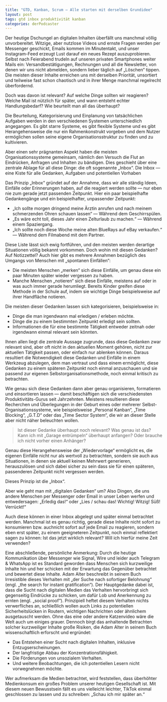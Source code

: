 ```yaml
---
title: "GTD, Kanban, Scrum — Alle starten mit derselben Grundidee"
layout: post
tags: gtd inbox produktivität kanban 
categories: derPodcaster
---
```


Der heutige Dschungel an digitalen Inhalten überfällt uns manchmal völlig unvorbereitet. Witzige, aber nutzlose Videos und ernste Fragen werden per Messenger geschickt, Emails kommen im Minutentakt, und unser Instagram-Feed erzeugt Lust darauf ein neues Rezept auszuprobieren. Selbst nach Feierabend trudeln auf unseren privaten Smartphones weiter Mails ein: Versandbestätigungen, Rechnungen und all die Newsletter, von denen wir uns nicht abmelden, sondern lieber täglich auf „Löschen“ tippen. Die meisten dieser Inhalte erreichen uns mit derselben Priorität, unsortiert und teilweise fast schon chaotisch und in ihrer Menge manchmal regelrecht überfordernd.

Doch was davon ist relevant? Auf welche Dinge sollten wir reagieren? Welche Mail ist nützlich für später, und wann entsteht echter Handlungsbedarf? Wie beurteilt man all das überhaupt?

Die Beurteilung, Kategorisierung und Einplanung von tatsächlichen Aufgaben werden in den verschiedenen Systemen unterschiedlich angegangen. Es gibt starre Systeme, es gibt flexible Systeme und es gibt Herangehensweise die nur ein Rahmenkonstrukt vorgeben und dem Nutzer ermöglichen sollen seine eigene Organisationsstruktur zu finden und zu kultivieren.

Aber einen sehr prägnanten Aspekt haben die meisten Organisationssysteme gemeinsam, nämlich den Versuch die Flut an Eindrücken, Anfragen und Inhalten zu bändigen. Dies geschieht über eine zentrale Ablage für all diese Dinge: die oft sogenannte „Inbox“.
Die Inbox — eine Kiste für alle Gedanken, Aufgaben und potentiellen Vorhaben

Das Prinzip „Inbox“ gründet auf der Annahme, dass wir alle ständig Ideen, Einfälle oder Erinnerungen haben, auf die reagiert werden sollte — nur eben nie zum gerade jetzt passenden Zeitpunkt. Hier ein paar beispielhafte Gedankengänge und ein beispielhafter, unpassender Zeitpunkt:

- „Ich sollte morgen dringend meine Ärztin anrufen und nach meinem schmerzenden Ohren schauen lassen“ — Während dem Geschirrspülen.
- „Es wäre echt toll, dieses Jahr einen Zelturlaub zu machen.“ — Während einem Spaziergang.
- „Ich sollte noch diese Woche meine alten BlueRays auf eBay verkaufen.“ — Während dem Filmabend mit dem Partner.

Diese Liste lässt sich ewig fortführen, und den meisten werden derartige Situationen völlig bekannt vorkommen. Doch wohin mit diesen Gedanken? Auf Notizzettel? Auch hier gibt es mehrere Annahmen bezüglich des Umgangs von Menschen mit „spontanen Einfällen“:

- Die meisten Menschen „merken“ sich diese Einfälle, um genau diese ein paar Minuten später wieder vergessen zu haben.
- Manche Menschen „notieren“ sich diese Einfälle, meistens auf oder in was auch immer gerade herumliegt. Bereits Kinder greifen diese Methode in der Schule auf, indem sie wichtige Dinge beispielsweise auf ihrer Handfläche notieren.

Die meisten dieser Gedanken lassen sich kategorisieren, beispielsweise in:
- Dinge die man irgendwann mal erledigen / erleben möchte.
- Dinge die zu einem bestimmten Zeitpunkt erledigt sein sollten.
- Informationen die für eine bestimmte Tätigkeit entweder zeitnah oder irgendwann einmal relevant sein könnten.

Ihnen allen liegt die zentrale Aussage zugrunde, dass diese Gedanken zwar relevant sind, aber oft nicht in den aktuellen Moment gehören, nicht zur aktuellen Tätigkeit passen, oder einfach nur ablenken können. Daraus resultiert die Notwendigkeit diese Gedanken und Einfälle in einem Werkzeug abzulegen, dem man vertraut und dass einem ermöglicht, diese Gedanken zu einem späteren Zeitpunkt noch einmal anzuschauen und sie passend zur eigenen Selbstorganisationsmethode, noch einmal kritisch zu betrachten.

Wie genau sich diese Gedanken dann aber genau organisieren, formatieren und einsortieren lassen — damit beschäftigen sich die verschiedensten Produktivitäts-Gurus seit Jahrzehnten. Meistens resultieren diese Recherchen und Überlegungen in der Geburt eines oder mehrerer Selbst-Organisationssysteme, wie beispielsweise „Personal Kanban“, „Time Blocking“, „G.T.D“ oder das „Time Sector System“, die wir an dieser Stelle aber nicht näher beleuchten wollen.

> Ist dieser Gedanke überhaupt noch relevant? Was genau ist das? Kann ich mit „Garage entrümpeln“ überhaupt anfangen? Oder brauche ich nicht vorher einen Anhänger?

Genau diese Herangehensweise der „Wiedervorlage“ ermöglicht es, die eigenen Einfälle nicht nur als wertvoll zu betrachten, sondern sie auch aus Situationen, in denen sie aktuell keinen Mehrwert generieren, herauszulösen und sich dabei sicher zu sein dass sie für einen späteren, passenderen Zeitpunkt nicht vergessen werden.

Dieses Prinzip ist die „Inbox“.

Aber wie geht man mit „digitalen Gedanken“ um? Also Dingen, die uns andere Menschen per Messenger oder Email in unser Leben werfen und entwedersagen: „Erledig das!“ oder „Lies / schau das! Wichtig! Witzig! Süß! Verrückt!“

Auch diese können in einer Inbox abgelegt und später einmal betrachtet werden. Manchmal ist es genau richtig, gerade diese Inhalte nicht sofort zu konsumieren bzw. auchnicht sofort auf jede Email zu reagieren, sondern eben erst später, zu einem geeigneteren Zeitpunkt, noch einmal reflektiert sagen zu können: Ist das jetzt wirklich relevant? Will ich hierfür meine Zeit verwenden?

Eine abschließende, persönliche Anmerkung: Durch die heutige Kommunikation über Messenger wie Signal, Wire und leider auch Telegram & WhatsApp ist es Standard geworden dass Menschen sich kurzweilige Inhalte hin und her schicken mit der Erwartung das Gegenüber betrachtet und bewertet diese Inhalte. Adam Alter beschreibt in seinem Buch Irresistible dieses Verhalten mit „der Suche nach sofortiger Belohnung“ (engl. „the search for instant gratification“). Der Hauptgedanke dabei ist, dass die Sucht nach digitalen Medien das Verhalten hervorbringt sich gegenseitig Eindrücke zu schicken, um dafür Lob und Anerkennung zu ernten (engl. „social proof“). Prinzipiell heftet diesem Verhalten nichts verwerfliches an, schließlich wollen auch Links zu potentiellen Sicherheitslücken in Routern, wichtigen Nachrichten oder ähnlichem ausgetauscht werden. Ohne das eine oder andere Katzenvideo wäre die Welt auch um einiges grauer. Dennoch birgt das anhaltende Betrachten solcher kurzweiliger Inhalte große Risiken, die Adam Alter in seinem Buch wissenschaftlich erforscht und ergründet:

- Das Entstehen einer Sucht nach digitalen Inhalten, inklusive Entzugserscheinungen.
- Der langfristige Abbau der Konzentrationsfähigkeit.
- Die Förderungen von unsozialem Verhalten.
- Und weitere Beobachtungen, die ich potentiellen Lesern nicht vorwegnehmen möchte.

Wer aufmerksam die Medien betrachtet, wird feststellen, dass überhöhter Medienkonsum ein großes Problem unserer heutigen Gesellschaft ist. Mit diesem neuen Bewusstsein fällt es uns vielleicht leichter, TikTok einmal geschlossen zu lassen und zu schreiben: „Schau ich mir später an.“